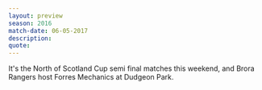 ```yaml
---
layout: preview
season: 2016
match-date: 06-05-2017
description:
quote:
---
```

It's the North of Scotland Cup semi final matches this weekend, and Brora Rangers host Forres Mechanics at Dudgeon Park.
